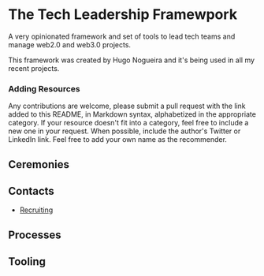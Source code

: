# The Tech Leadership Framewpork

A very opinionated framework and set of tools to lead tech teams and manage web2.0 and web3.0 projects.

This framework was created by Hugo Nogueira and it's being used in all my recent projects.

### Adding Resources

Any contributions are welcome, please submit a pull request with the link added to this README, in Markdown syntax, alphabetized in the appropriate category. If your resource doesn't fit into a category, feel free to include a new one in your request. When possible, include the author's Twitter or LinkedIn link. Feel free to add your own name as the recommender.

## Ceremonies

## Contacts

- [Recruiting](contacts/recruiting.md)

## Processes

## Tooling
